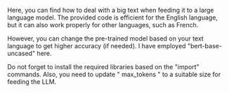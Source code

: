 Here, you can find how to deal with a big text when feeding it to a large language model. The provided code is efficient for the English language, but it can also work properly for other languages, such as French. 

However, you can change the pre-trained model based on your text language to get higher accuracy (if needed).
I have employed "bert-base-uncased" here. 

Do not forget to install the required libraries based on the "import" commands. 
Also, you need to update " max_tokens " to a suitable size for feeding the LLM.
